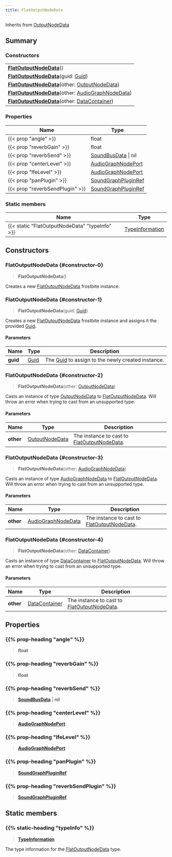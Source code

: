 ```yaml
---
title: FlatOutputNodeData
---
```


Inherits from [OutputNodeData](/vext/ref/fb/outputnodedata)

## Summary

### Constructors

|  |
| --- |
| **[FlatOutputNodeData](#constructor-0)**() |
| **[FlatOutputNodeData](#constructor-1)**(guid: [Guid](/vext/ref/shared/type/guid)) |
| **[FlatOutputNodeData](#constructor-2)**(other: [OutputNodeData](/vext/ref/fb/outputnodedata)) |
| **[FlatOutputNodeData](#constructor-3)**(other: [AudioGraphNodeData](/vext/ref/fb/audiographnodedata)) |
| **[FlatOutputNodeData](#constructor-4)**(other: [DataContainer](/vext/ref/shared/type/datacontainer)) |

### Properties

| Name | Type |
| ---- | ---- |
| {{< prop "angle" >}} | float |
| {{< prop "reverbGain" >}} | float |
| {{< prop "reverbSend" >}} | [SoundBusData](/vext/ref/fb/soundbusdata) \| nil |
| {{< prop "centerLevel" >}} | [AudioGraphNodePort](/vext/ref/fb/audiographnodeport) |
| {{< prop "lfeLevel" >}} | [AudioGraphNodePort](/vext/ref/fb/audiographnodeport) |
| {{< prop "panPlugin" >}} | [SoundGraphPluginRef](/vext/ref/fb/soundgraphpluginref) |
| {{< prop "reverbSendPlugin" >}} | [SoundGraphPluginRef](/vext/ref/fb/soundgraphpluginref) |

### Static members

| Name | Type |
| ---- | ---- |
| {{< static "FlatOutputNodeData" "typeInfo" >}} | [TypeInformation](/vext/ref/shared/type/typeinformation) |

## Constructors

### FlatOutputNodeData {#constructor-0}

> **FlatOutputNodeData**()

Creates a new [FlatOutputNodeData](/vext/ref/fb/flatoutputnodedata) frostbite instance.

### FlatOutputNodeData {#constructor-1}

> **FlatOutputNodeData**(guid: [Guid](/vext/ref/shared/type/guid))

Creates a new [FlatOutputNodeData](/vext/ref/fb/flatoutputnodedata) frostbite instance and assigns it the provided [Guid](/vext/ref/shared/type/guid).

#### Parameters

| Name | Type | Description |
| ---- | ---- | ----------- |
| **guid** | [Guid](/vext/ref/shared/type/guid) | The [Guid](/vext/ref/shared/type/guid) to assign to the newly created instance. |

### FlatOutputNodeData {#constructor-2}

> **FlatOutputNodeData**(other: [OutputNodeData](/vext/ref/fb/outputnodedata))

Casts an instance of type [OutputNodeData](/vext/ref/fb/outputnodedata) to [FlatOutputNodeData](/vext/ref/fb/flatoutputnodedata). Will throw an error when trying to cast from an unsupported type.

#### Parameters

| Name | Type | Description |
| ---- | ---- | ----------- |
| **other** | [OutputNodeData](/vext/ref/fb/outputnodedata) | The instance to cast to [FlatOutputNodeData](/vext/ref/fb/flatoutputnodedata). |

### FlatOutputNodeData {#constructor-3}

> **FlatOutputNodeData**(other: [AudioGraphNodeData](/vext/ref/fb/audiographnodedata))

Casts an instance of type [AudioGraphNodeData](/vext/ref/fb/audiographnodedata) to [FlatOutputNodeData](/vext/ref/fb/flatoutputnodedata). Will throw an error when trying to cast from an unsupported type.

#### Parameters

| Name | Type | Description |
| ---- | ---- | ----------- |
| **other** | [AudioGraphNodeData](/vext/ref/fb/audiographnodedata) | The instance to cast to [FlatOutputNodeData](/vext/ref/fb/flatoutputnodedata). |

### FlatOutputNodeData {#constructor-4}

> **FlatOutputNodeData**(other: [DataContainer](/vext/ref/shared/type/datacontainer))

Casts an instance of type [DataContainer](/vext/ref/shared/type/datacontainer) to [FlatOutputNodeData](/vext/ref/fb/flatoutputnodedata). Will throw an error when trying to cast from an unsupported type.

#### Parameters

| Name | Type | Description |
| ---- | ---- | ----------- |
| **other** | [DataContainer](/vext/ref/shared/type/datacontainer) | The instance to cast to [FlatOutputNodeData](/vext/ref/fb/flatoutputnodedata). |

## Properties

### {{% prop-heading "angle" %}}

> **float**

### {{% prop-heading "reverbGain" %}}

> **float**

### {{% prop-heading "reverbSend" %}}

> **[SoundBusData](/vext/ref/fb/soundbusdata)** \| **nil**

### {{% prop-heading "centerLevel" %}}

> **[AudioGraphNodePort](/vext/ref/fb/audiographnodeport)**

### {{% prop-heading "lfeLevel" %}}

> **[AudioGraphNodePort](/vext/ref/fb/audiographnodeport)**

### {{% prop-heading "panPlugin" %}}

> **[SoundGraphPluginRef](/vext/ref/fb/soundgraphpluginref)**

### {{% prop-heading "reverbSendPlugin" %}}

> **[SoundGraphPluginRef](/vext/ref/fb/soundgraphpluginref)**

## Static members

### {{% static-heading "typeInfo" %}}

> **[TypeInformation](/vext/ref/shared/type/typeinformation)**

The type information for the [FlatOutputNodeData](/vext/ref/fb/flatoutputnodedata) type.

